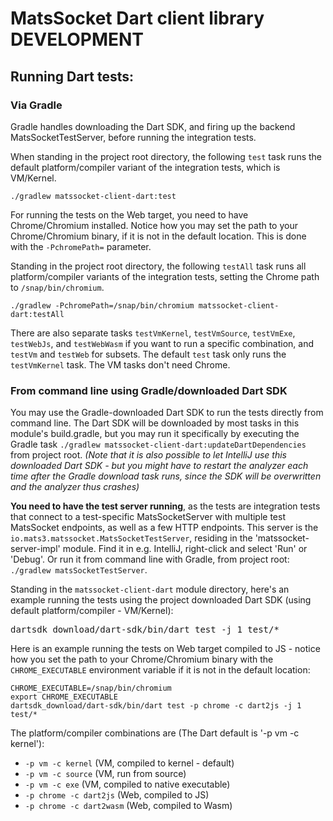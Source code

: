 # MatsSocket Dart client library DEVELOPMENT

## Running Dart tests:

### Via Gradle

Gradle handles downloading the Dart SDK, and firing up the backend MatsSocketTestServer, before running the integration
tests.

When standing in the project root directory, the following `test` task runs the default platform/compiler variant of the
integration tests, which is VM/Kernel.
```shell
./gradlew matssocket-client-dart:test
```

For running the tests on the Web target, you need to have Chrome/Chromium installed. Notice how you may set the path
to your Chrome/Chromium binary, if it is not in the default location. This is done with the `-PchromePath=` parameter.

Standing in the project root directory, the following `testAll` task runs all platform/compiler variants of the
integration tests, setting the Chrome path to `/snap/bin/chromium`.

```shell
./gradlew -PchromePath=/snap/bin/chromium matssocket-client-dart:testAll
```

There are also separate tasks `testVmKernel`, `testVmSource`, `testVmExe`, `testWebJs`, and `testWebWasm` if you want to
run a specific combination, and `testVm` and `testWeb` for subsets. The default `test` task only runs the `testVmKernel`
task. The VM tasks don't need Chrome.

### From command line using Gradle/downloaded Dart SDK

You may use the Gradle-downloaded Dart SDK to run the tests directly from command line. The Dart SDK will be downloaded
by most tasks in this module's build.gradle, but you may run it specifically by executing the Gradle task
`./gradlew matssocket-client-dart:updateDartDependencies` from project root. _(Note that it is also possible to let
IntelliJ use this downloaded Dart SDK - but you might have to restart the analyzer each time after the Gradle download
task runs, since the SDK will be overwritten and the analyzer thus crashes)_

**You need to have the test server running**, as the tests are integration tests that connect to a test-specific
MatsSocketServer with multiple test MatsSocket endpoints, as well as a few HTTP endpoints.
This server is the `io.mats3.matssocket.MatsSocketTestServer`, residing in the 'matssocket-server-impl'
module. Find it in e.g. IntelliJ, right-click and select 'Run' or 'Debug'. Or run it from command line with Gradle,
from project root: `./gradlew matsSocketTestServer`.

Standing in the `matssocket-client-dart` module directory, here's an example running the tests using the project
downloaded Dart SDK (using default platform/compiler - VM/Kernel):
<pre>
dartsdk_download/dart-sdk/bin/dart test -j 1 test/*</pre>

Here is an example running the tests on Web target compiled to JS - notice how you set the path to your Chrome/Chromium
binary with the `CHROME_EXECUTABLE` environment variable if it is not in the default location:

```shell
CHROME_EXECUTABLE=/snap/bin/chromium
export CHROME_EXECUTABLE
dartsdk_download/dart-sdk/bin/dart test -p chrome -c dart2js -j 1 test/*
```
The platform/compiler combinations are (The Dart default is '-p vm -c kernel'):

* `-p vm -c kernel` (VM, compiled to kernel - default)
* `-p vm -c source` (VM, run from source)
* `-p vm -c exe` (VM, compiled to native executable)
* `-p chrome -c dart2js` (Web, compiled to JS)
* `-p chrome -c dart2wasm` (Web, compiled to Wasm)

